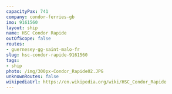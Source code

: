 ```yaml
---
capacityPax: 741
company: condor-ferries-gb
imo: 9161560
layout: ship
name: HSC Condor Rapide
outOfScope: false
routes:
- guernesey-gg-saint-malo-fr
slug: hsc-condor-rapide-9161560
tags:
- ship
photo: /img/300px-Condor_Rapide02.JPG
unknownRoutes: false
wikipediaUrl: https://en.wikipedia.org/wiki/HSC_Condor_Rapide
---
```

